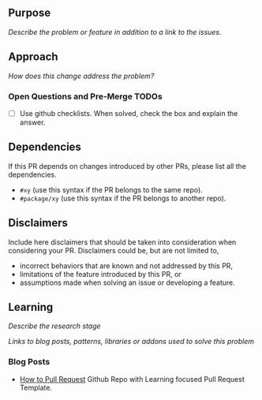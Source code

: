 ## Purpose
_Describe the problem or feature in addition to a link to the issues._

## Approach
_How does this change address the problem?_

### Open Questions and Pre-Merge TODOs
- [ ] Use github checklists. When solved, check the box and explain the answer.

## Dependencies
If this PR depends on changes introduced by other PRs, please list all the dependencies.

 - `#xy` (use this syntax if the PR belongs to the same repo).
 - `#package/xy` (use this syntax if the PR belongs to another repo).

## Disclaimers
Include here disclaimers that should be taken into consideration when considering your PR. Disclaimers
could be, but are not limited to,

 - incorrect behaviors that are known and not addressed by this PR,
 - limitations of the feature introduced by this PR, or
 - assumptions made when solving an issue or developing a feature.
 
## Learning
_Describe the research stage_

_Links to blog posts, patterns, libraries or addons used to solve this problem_

### Blog Posts
- [How to Pull Request](https://github.com/flexyford/pull-request) Github Repo with Learning focused Pull Request Template.